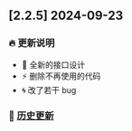 ## [2.2.5] 2024-09-23
### 🔥 更新说明
* 🌈 全新的接口设计
* ⚡ 删除不再使用的代码
* 🌀 改了若干 bug

### 💬 [历史更新](CHANGELOG_FULL.md)